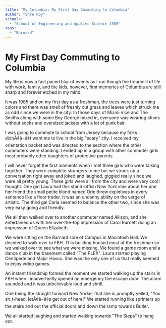```yaml
---
title: "My Columbia: My First Day Commuting to Columbia"
author: "Shre Roy"
schools:
  - "School of Engineering and Applied Science 1989"
tags:
  - "Barnard"
---
```


# My First Day Commuting to Columbia

My life is now a fast paced blur of events as I run though the treadmill of life with work, family, and the kids, however, first memories of Columbia are still sharp and forever etched in my mind.

It was 1985 and on my first day as a freshman, the trees were just turning colors and there was smell of freshly cut grass and leaves which struck me as odd since we were in the city. In those days of Miami Vice and The Smiths along with some Boy George mixed in, everyone was wearing shoes without socks and oversized jackets with a lot of punk hair.

I was going to commute to school from Jersey because my folks didnÃ¢â¬â¢t want me to live in the big "scary" city. I received my orientation packet and was directed to the section where the other commuters were standing. I ended up in a group with other commuter girls most probably other daughters of protective parents.

I will never forget the first moments when I met three girls who were talking together. They were complete strangers to me but we struck up a conversation right away and joked and laughed, giggled really since we were all pretty young. These girls were all from the city and were very cool I thought. One girl Laura had this stand-offish New York vibe about her and her friend the small petite blond named Orie threw expletives in every sentence like a floor trader. It was an uncanny ability on the verge of artistic. The third gal Carla seemed to balance the other two, since she was very easy going and friendly.

We all then walked over to another commuter named Allison, and she entertained us with her over-the-top impression of Carol Burnett doing an impression of Queen Elizabeth.

We were sitting on the Barnard side of Campus in Macintosh Hall. We decided to walk over to FBH. This building housed most of the freshman so we walked over to see what we were missing. We found a game room and a dance club in the basement called "The PLEX".  Laura started playing Centipede and Major Havoc. She was the only one of us that really seemed to enjoy video games.

An instant friendship formed the moment we started walking up the stairs in FBH when I inadvertently opened an emergency fire escape door. The alarm sounded and it was unbelievably loud and shrill.

Orie being the straight forward New Yorker that she is promptly yelled, "You sh_t-head, letÃ¢â¬â¢s get out of here!" We started running like sprinters up the stairs and out the official doors and down the ramp towards Butler.

We all started laughing and started walking towards "The Steps" to hang out.
